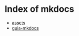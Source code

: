 # Index of mkdocs

- [assets](/vscode_mkdocs/mkdocs/assets/)
- [guia-mkdocs](/vscode_mkdocs/mkdocs/guia-mkdocs/)